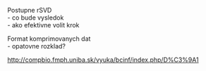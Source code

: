 Postupne rSVD \
    - co bude vysledok \
    - ako efektivne volit krok 

Format komprimovanych dat \
    - opatovne rozklad? 


http://compbio.fmph.uniba.sk/vyuka/bcinf/index.php/D%C3%9A1
